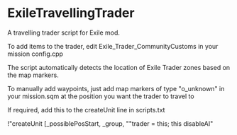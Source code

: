 # ExileTravellingTrader
A travelling trader script for Exile mod.

To add items to the trader, edit Exile_Trader_CommunityCustoms in your mission config.cpp

The script automatically detects the location of Exile Trader zones based on the map markers.

To manually add waypoints, just add map markers of type "o_unknown" in your mission.sqm at 
the position you want the trader to travel to

If required, add this to the createUnit line in scripts.txt

 !"createUnit [_possiblePosStart, _group, ""trader = this; this disableAI"
